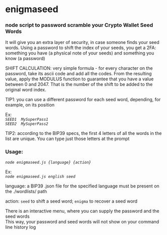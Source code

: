 # enigmaseed
### node script to password scramble your Crypto Wallet Seed Words

It will give you an extra layer of security, in case someone finds your seed words.
Using a password to shift the index of your seeds, you get a 2FA: something you have (a physical note of your seeds) and something you know (a password)

SHIFT CALCULATION: very simple formula - for every character on the password, take its ascii code and add all the codes. From the resulting value, apply 
the MODULUS function to guarantee that you have a value between 0 and 2047. That is the number of the shift to be added to the original word index.

TIP1: you can use a different password for each seed word, depending, for example, on its position

Ex: <br>
*`SEED1  MySuperPass1`*<br>
*`SEED2  MySuperPass2`*

TIP2: according to the BIP39 specs, the first 4 letters of all the words in the list are unique. You can type just those letters at the prompt   


### Usage:<br>
*`node enigmaseed.js {language} {action}`*

Ex: <br>
*`node enigmaseed.js english seed`*

language: a BIP39 .json file for the specified language must be present on the ./wordlists/ path

action: `seed` to shift a seed word; `enigma` to recover a seed word
        
There is an interactive menu, where you can supply the password and the seed words<br>
This way, your password and seed words will not show on your command line history log
